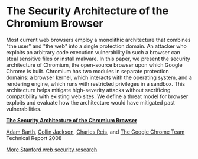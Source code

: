 # The Security Architecture of the Chromium Browser

Most current web browsers employ a monolithic architecture that combines "the user" and "the web" into a single protection domain. An attacker who exploits an arbitrary code execution vulnerability in such a browser can steal sensitive files or install malware. In this paper, we present the security architecture of Chromium, the open-source browser upon which Google Chrome is built. Chromium has two modules in separate protection domains: a browser kernel, which interacts with the operating system, and a rendering engine, which runs with restricted privileges in a sandbox. This architecture helps mitigate high-severity attacks without sacrificing compatibility with existing web sites. We define a threat model for browser exploits and evaluate how the architecture would have mitigated past vulnerabilities.


**[The Security Architecture of the Chromium Browser](http://seclab.stanford.edu/websec/chromium/chromium-security-architecture.pdf)**

[Adam Barth](http://www.adambarth.com/), [Collin Jackson](http://www.collinjackson.com/), [Charles Reis](http://www.cs.washington.edu/homes/creis/), and [The Google Chrome Team](http://www.google.com/chrome)
Technical Report 2008

[More Stanford web security research](http://seclab.stanford.edu/websec/)